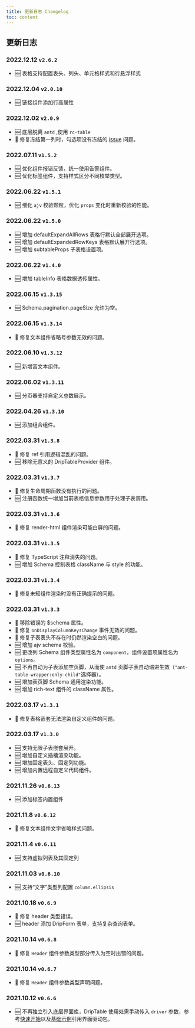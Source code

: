 ```yaml
---
title: 更新日志 Changelog
toc: content
---
```


## 更新日志

### 2022.12.12 `v2.6.2`

- 🆕 表格支持配置表头、列头、单元格样式和行悬浮样式

### 2022.12.04 `v2.0.10`

- 🆕 链接组件添加行高属性

### 2022.12.02 `v2.0.9`

- 🆕 底层脱离 `antd` ,使用 `rc-table`
- 🐞 修复冻结第一列时，勾选项没有冻结的 [issue](https://github.com/JDFED/drip-table/issues/284) 问题。

### 2022.07.11 `v1.5.2`

- 🆕 优化组件报错反馈，统一使用告警组件。
- 🆕 优化标签组件，支持样式区分不同枚举类型。

### 2022.06.22 `v1.5.1`

- 🆕 细化 `ajv` 校验颗粒，优化 `props` 变化时重新校验的性能。

### 2022.06.22 `v1.5.0`

- 🆕 增加 defaultExpandAllRows 表格行默认全部展开选项。
- 🆕 增加 defaultExpandedRowKeys 表格默认展开行选项。
- 🆕 增加 subtableProps 子表格设置项。

### 2022.06.22 `v1.4.0`

- 🆕 增加 tableInfo 表格数据透传属性。

### 2022.06.15 `v1.3.15`

- 🆕 Schema.pagination.pageSize 允许为空。

### 2022.06.15 `v1.3.14`

- 🐞 修复文本组件省略号参数无效的问题。

### 2022.06.10 `v1.3.12`

- 🆕 新增富文本组件。

### 2022.06.02 `v1.3.11`

- 🆕 分页器支持自定义总数展示。

### 2022.04.26 `v1.3.10`

- 🆕 添加组合组件。

### 2022.03.31 `v1.3.8`

- 🐞 修复 ref 引用逻辑混乱的问题。
- 🆕 移除无意义的 DripTableProvider 组件。

### 2022.03.31 `v1.3.7`

- 🐞 修复生命周期函数没有执行的问题。
- 🆕 注册函数统一增加当前表格信息参数用于处理子表调用。

### 2022.03.31 `v1.3.6`

- 🐞 修复 render-html 组件渲染可能白屏的问题。

### 2022.03.31 `v1.3.5`

- 🐞 修复 TypeScript 注释消失的问题。
- 🆕 增加 Schema 控制表格 className 与 style 的功能。

### 2022.03.31 `v1.3.4`

- 🐞 修复未知组件渲染时没有正确提示的问题。

### 2022.03.31 `v1.3.3`

- 🐞 移除错误的 $schema 属性。
- 🐞 修复 `onDisplayColumnKeysChange` 事件无效的问题。
- 🐞 修复子表表头不存在时仍然渲染空白的问题。
- 🆕 增加 ajv schema 校验。
- 🆕 更改列 Schema 组件类型属性名为 `component`，组件设置项属性名为 `options`。
- 🆕 不再自动为子表添加空页脚，从而使 `antd` 页脚子表自动缩进生效（`"ant-table-wrapper:only-child"`选择器）。
- 🆕 增加表页脚 Schema 通用渲染功能。
- 🆕 增加 rich-text 组件的 className 属性。

### 2022.03.17 `v1.3.1`

- 🐞 修复表格嵌套无法渲染自定义组件的问题。

### 2022.03.17 `v1.3.0`

- 🆕 支持无限子表嵌套展开。
- 🆕 增加自定义插槽渲染功能。
- 🆕 增加固定表头、固定列功能。
- 🆕 增加内置远程自定义代码组件。

### 2021.11.26 `v0.6.13`

- 🆕 添加标签内置组件

### 2021.11.8 `v0.6.12`

- 🐞 修复文本组件文字省略样式问题。

### 2021.11.4 `v0.6.11`

- 🆕 支持虚拟列表及其固定列

### 2021.11.03 `v0.6.10`

- 🆕 支持“文字”类型列配置 `column.ellipsis`

### 2021.10.18 `v0.6.9`

- 🐞 修复 header 类型错误。
- 🆕 header 添加 DripForm 表单，支持复杂查询表单。

### 2021.10.14 `v0.6.8`

- 🐞 修复 `Header` 组件参数类型部分传入为空时出错的问题。

### 2021.10.14 `v0.6.7`

- 🐞 修复 `Header` 组件参数类型声明问题。

### 2021.10.12 `v0.6.6`

- 🆕 不再独立引入底层界面库，DripTable 使用处需手动传入 `driver` 参数，参考[快速开始](/drip-table/guide/fast-start#安装)以及[基础示例](/drip-table/guide/basic-demo)引用界面驱动包。
